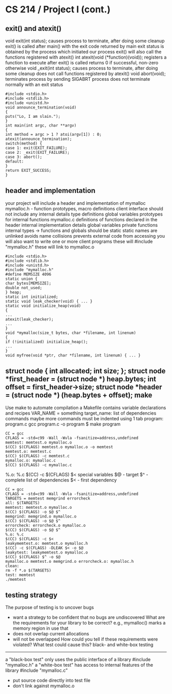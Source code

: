 CS 214 / Project I (cont.)
==========================
exit() and atexit()
-------------------
void exit(int status);
causes process to terminate, after doing some cleanup
exit() is called after main() with the exit code returned by main
exit status is obtained by the process which initiated our process
exit() will also call the functions registered with atexit()
int atexit(void (*function)(void));
registers a function to execute after exit() is called
returns 0 if successful, non-zero otherwise
void _exit(int status);
causes process to terminate, after doing some cleanup
does not call functions registered by atexit()
void abort(void);
terminates process by sending SIGABRT
process does not terminate normally with an exit status
~~~
#include <stdio.h>
#include <stdlib.h>
#include <unistd.h>
void announce_termination(void)
{
puts("Lo, I am slain.");
}
int main(int argc, char **argv)
{
int method = argc > 1 ? atoi(argv[1]) : 0;
atexit(announce_termination);
switch(method) {
case 1: exit(EXIT_FAILURE);
case 2: _exit(EXIT_FAILURE);
case 3: abort();
default:
}
return EXIT_SUCCESS;
}
~~~
header and implementation
-------------------------
your project will include a header and implementation of mymalloc
mymalloc.h - function prototypes, macro definitions
client interface
should not include any internal details
type definitions
global variables
prototypes for internal functions
mymalloc.c
definitions of functions declared in the header
internal implementation details
global variables
private functions
internal types
-> functions and globals should be static
static names are unlinked
avoids name collisions
prevents external code from accessing
you will also want to write one or more client programs
these will #include "mymalloc.h"
these will link to mymalloc.o
~~~
#include <stdio.h>
#include <stdlib.h>
#include <unistd.h>
#include "mymalloc.h"
#define MEMSIZE 4096
static union {
char bytes[MEMSIZE];
double not_used;
} heap;
static int initialized;
static void leak_checker(void) { ... }
static void initialize_heap(void)
{
...
atexit(leak_checker);
...
}
void *mymalloc(size_t bytes, char *filename, int linenum)
{
if (!initialized) initialize_heap();
...
}
void myfree(void *ptr, char *filename, int linenum) { ... }
~~~
struct node {
int allocated;
int size;
};
struct node *first_header = (struct node *) heap.bytes;
int offset = first_header->size;
struct node *header = (struct node *) (heap.bytes + offset);
make
----
Use make to automate compilation
a Makefile contains variable declarations and recipes
VAR_NAME = something
target_name: list of dependencies
commands
maybe more commands
must be indented using 1 tab
program: program.c
gcc program.c -o program
$ make program
~~~
CC = gcc
CFLAGS = -std=c99 -Wall -Wvla -fsanitize=address,undefined
memtest: memtest.o mymalloc.o
$(CC) $(CFLAGS) memtest.o mymalloc.o -o memtest
memtest.o: memtest.c
$(CC) $(CFLAGS) -c memtest.c
mymalloc.o: mymalloc.c
$(CC) $(CFLAGS) -c mymalloc.c
~~~
%.o: %.c
$(CC) -c $(CFLAGS) $<
special variables
$@ - target
$^ - complete list of dependencies
$< - first dependency
~~~
CC = gcc
CFLAGS = -std=c99 -Wall -Wvla -fsanitize=address,undefined
TARGETS = memtest memgrind errorcheck
all: $(TARGETS)
memtest: memtest.o mymalloc.o
$(CC) $(CFLAGS) -o $@ $^
memgrind: memgrind.o mymalloc.o
$(CC) $(CFLAGS) -o $@ $^
errorcheck: errorcheck.o mymalloc.o
$(CC) $(CFLAGS) -o $@ $^
%.o: %.c
$(CC) $(CFLAGS) -c $<
leakymemtest.o: memtest.o mymalloc.h
$(CC) -c $(CFLAGS) -DLEAK $< -o $@
leakytest: leakymemtest.o mymalloc.o
$(CC) $(CFLAGS) $^ -o $@
mymalloc.o memtest.o memgrind.o errorcheck.o: mymalloc.h
clean:
rm -f *.o $(TARGETS)
test: memtest
./memtest
~~~
testing strategy
----------------
The purpose of testing is to uncover bugs
- want a strategy to be confident that no bugs are undiscovered
What are the requirements for your library to be correct?
e.g., mymalloc() marks a memory region in use that
- does not overlap current allocations
- will not be overlapped
How could you tell if these requirements were violated?
What test could cause this?
black- and white-box testing
----------------------------
a "black-box test" only uses the public interface of a library
#include "mymalloc.h"
a "white-box test" has access to internal features of the library
#include "mymalloc.c"
- put source code directly into test file
- don't link against mymalloc.o